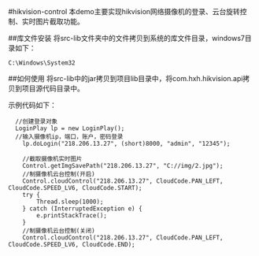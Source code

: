 #hikvision-control
本demo主要实现hikvision网络摄像机的登录、云台旋转控制、实时图片截取功能。

##库文件安装
将src-lib文件夹中的文件拷贝到系统的库文件目录，windows7目录如下：
```
C:\Windows\System32
```

##如何使用
将src-lib中的jar拷贝到项目lib目录中，将com.hxh.hikvision.api拷贝到项目源代码目录中。

示例代码如下：
```
  //创建登录对象
  LoginPlay lp = new LoginPlay();
  //输入摄像机ip，端口，账户，密码登录
	lp.doLogin("218.206.13.27", (short)8000, "admin", "12345");
	
	//截取摄像机实时图片
	Control.getImgSavePath("218.206.13.27", "C://img/2.jpg");
	//制摄像机云台控制(开启)
	Control.cloudControl("218.206.13.27", CloudCode.PAN_LEFT, CloudCode.SPEED_LV6, CloudCode.START);
	try {
		Thread.sleep(1000);
	} catch (InterruptedException e) {
		e.printStackTrace();
	}
	//制摄像机云台控制(关闭)
	Control.cloudControl("218.206.13.27", CloudCode.PAN_LEFT, CloudCode.SPEED_LV6, CloudCode.END);
```
